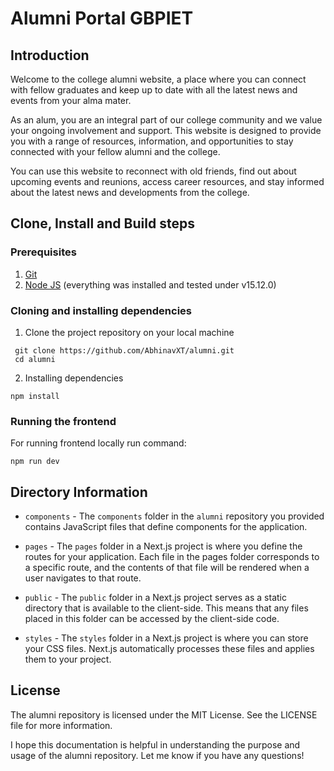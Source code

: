 # Alumni Portal GBPIET

## Introduction

Welcome to the college alumni website, a place where you can connect with fellow graduates and keep up to date with all the latest news and events from your alma mater.

As an alum, you are an integral part of our college community and we value your ongoing involvement and support. This website is designed to provide you with a range of resources, information, and opportunities to stay connected with your fellow alumni and the college.

You can use this website to reconnect with old friends, find out about upcoming events and reunions, access career resources, and stay informed about the latest news and developments from the college.


## Clone, Install and Build steps

### Prerequisites

1. [Git](https://git-scm.com/)
2. [Node JS](https://nodejs.org/en/) (everything was installed and tested under v15.12.0)

### Cloning and installing dependencies

1. Clone the project repository on your local machine

```
 git clone https://github.com/AbhinavXT/alumni.git
 cd alumni
```

2. Installing dependencies
  ```
  npm install
  ```

### Running the frontend

For running frontend locally run command:

```
npm run dev
```

## Directory Information

- `components` - The `components` folder in the `alumni` repository you provided contains JavaScript files that define components for the application.

- `pages` - The `pages` folder in a Next.js project is where you define the routes for your application. Each file in the pages folder corresponds to a specific route, and the contents of that file will be rendered when a user navigates to that route.

- `public` - The `public` folder in a Next.js project serves as a static directory that is available to the client-side. This means that any files placed in this folder can be accessed by the client-side code.

- `styles` - The `styles` folder in a Next.js project is where you can store your CSS files. Next.js automatically processes these files and applies them to your project.

## License
The alumni repository is licensed under the MIT License. See the LICENSE file for more information.

I hope this documentation is helpful in understanding the purpose and usage of the alumni repository. Let me know if you have any questions!
